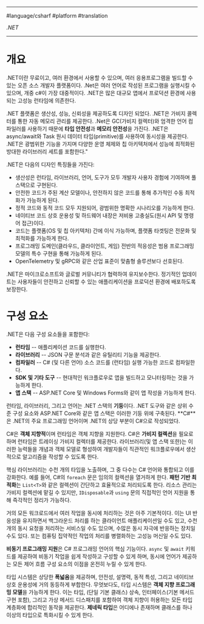 
---

#language/csharf #platform #translation

_.NET_

---

# 개요

.NET이란 무료이고, 여러 환경에서 사용할 수 있으며, 여러 응용프로그램을 빌드할 수 있는 오픈 소스 개발자 플랫폼이다. .Net은 여러 언어로 작성된 프로그램을 실행시킬 수 있으며, 개중 c#이 가장 대중적이다. .NET은 많은 대규모 앱에서 프로덕션 환경에 사용되는 고성능 런타임에 의존한다.

.NET 플랫폼은 생산성, 성능, 신뢰성을 제공하도록 디자인 되었다. .NET은 가비지 콜렉터를 통한 자동 메모리 관리를 제공한다. .Net은 GC(가비지 컬렉터)와 엄격한 언어 컴파일러를 사용하기 때문에 **타입 안전성**과 **메모리 안전성**을 가진다. .NET은 async/await와 Task 원시 데이터 타입(primitive)를 사용하여 동시성을 제공한다. .NET은 광범위한 기능을 가지며 다양한 운영 체제와 칩 아키텍처에서 성능에 최적화된 방대한 라이브러리 세트를 포함한다."

.NET은 다음의 디자인 특징들을 가진다:

- 생산성은 런타임, 라이브러리, 언어, 도구가 모두 개발자 사용자 경험에 기여하며 풀 스택으로 구현된다.
- 안전한 코드가 주된 계산 모델이나, 안전하지 않은 코드를 통해 추가적인 수동 최적화가 가능하게 된다.
- 정적 코드와 동적 코드 모두 지원되어, 광범위한 명확한 시나리오를 가능하게 한다.
- 네이티브 코드 상호 운용성 및 하드웨어 내장은 저비용 고충실도(원시 API 및 명령어 접근)이다.
- 코드는 플랫폼(OS 및 칩 아키텍처) 간에 이식 가능하며, 플랫폼 타겟팅은 전문화 및 최적화를 가능하게 한다.
- 프로그래밍 도메인(클라우드, 클라이언트, 게임) 전반의 적응성은 범용 프로그래밍 모델의 특수 구현을 통해 가능하게 된다.
- OpenTelemetry 및 gRPC와 같은 산업 표준이 맞춤형 솔루션보다 선호된다.

.NET은 마이크로소프트와 글로벌 커뮤니티가 협력하여 유지보수한다. 정기적인 업데이트는 사용자들이 안전하고 신뢰할 수 있는 애플리케이션을 프로덕션 환경에 배포하도록 보장한다.

# 구성 요소

.NET은 다음 구성 요소들을 포함한다:

- **런타임** -- 애플리케이션 코드를 실행한다.
- **라이브러리** -- JSON 구문 분석과 같은 유틸리티 기능을 제공한다.
- **컴파일러** -- C# (및 다른 언어) 소스 코드를 (런타임) 실행 가능한 코드로 컴파일한다.
- **SDK 및 기타 도구** -- 현대적인 워크플로우로 앱을 빌드하고 모니터링하는 것을 가능하게 한다.
- **앱 스택** -- ASP.NET Core 및 Windows Forms와 같이 앱 작성을 가능하게 한다.

런타임, 라이브러리, 그리고 언어는 .NET 스택의 **기둥**이다. .NET 도구와 같은 상위 수준 구성 요소와 ASP.NET Core와 같은 앱 스택은 이러한 기둥 위에 구축된다. **C#**은 .NET의 주요 프로그래밍 언어이며 .NET의 상당 부분이 C#으로 작성되었다.

C#은 **객체 지향적**이며 런타임은 객체 지향을 지원한다. C#은 **가비지 컬렉션**을 필요로 하며 런타임은 트레이싱 가비지 컬렉터를 제공한다. 라이브러리(및 앱 스택 또한)는 이러한 능력들을 개념과 객체 모델로 형성하여 개발자들이 직관적인 워크플로우에서 생산적으로 알고리즘을 작성할 수 있도록 한다.

핵심 라이브러리는 수천 개의 타입을 노출하며, 그 중 다수는 C# 언어와 통합되고 이를 강화한다. 예를 들어, C#의 `foreach` 문은 임의의 컬렉션을 열거하게 한다. **패턴 기반 최적화**는 `List<T>`와 같은 컬렉션이 간단하고 효율적으로 처리되도록 한다. 리소스 관리는 가비지 컬렉션에 맡길 수 있지만, `IDisposable`과 `using` 문의 직접적인 언어 지원을 통해 즉각적인 정리가 가능하다.

거의 모든 워크로드에서 여러 작업을 동시에 처리하는 것은 아주 기본적이다. 이는 UI 반응성을 유지하면서 백그라운드 처리를 하는 클라이언트 애플리케이션일 수도 있고, 수천 개의 동시 요청을 처리하는 서비스일 수도 있으며, 수많은 동시 자극에 반응하는 장치일 수도 있다. 또는 컴퓨팅 집약적인 작업의 처리를 병렬화하는 고성능 머신일 수도 있다.

**비동기 프로그래밍 지원**은 C# 프로그래밍 언어의 핵심 기능이다. `async` 및 `await` 키워드를 제공하여 비동기 작업을 쉽게 작성하고 구성할 수 있게 하며, 동시에 언어가 제공하는 모든 제어 흐름 구성 요소의 이점을 온전히 누릴 수 있게 한다.

타입 시스템은 상당한 **폭넓음**을 제공하며, 안전성, 설명력, 동적 특성, 그리고 네이티브 상호 운용성에 거의 동등하게 부합한다. 무엇보다도, 타입 시스템은 **객체 지향 프로그래밍 모델**을 가능하게 한다. 이는 타입, (단일 기본 클래스) 상속, 인터페이스(기본 메서드 구현 포함), 그리고 가상 메서드 디스패치를 포함하여 객체 지향이 허용하는 모든 타입 계층화에 합리적인 동작을 제공한다. **제네릭 타입**은 어디에나 존재하며 클래스를 하나 이상의 타입으로 특화시킬 수 있게 한다.